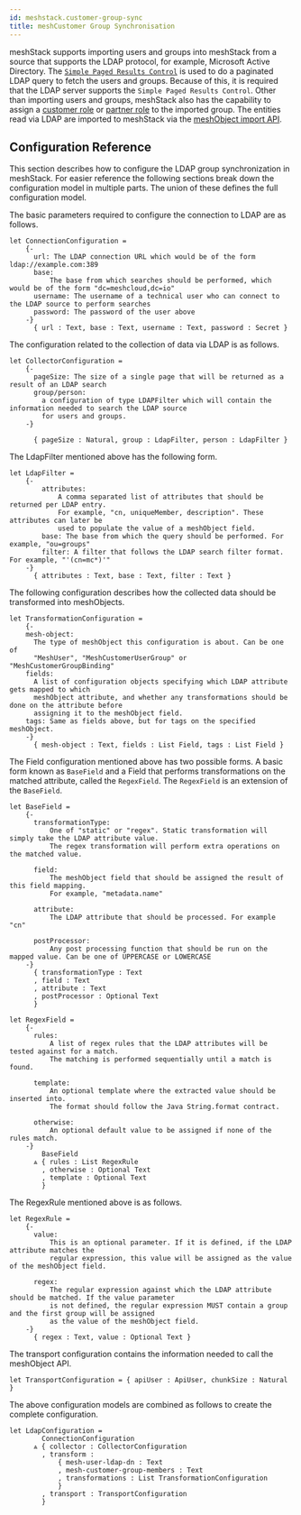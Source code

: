 ```yaml
---
id: meshstack.customer-group-sync
title: meshCustomer Group Synchronisation
---
```


meshStack supports importing users and groups into meshStack from a source that supports the LDAP protocol, for example, Microsoft Active Directory. The [`Simple Paged Results Control`](https://www.ietf.org/rfc/rfc2696.txt) is used to do a paginated LDAP query to fetch the users and groups. Because of this, it is required that the LDAP server supports the `Simple Paged Results Control`. Other than importing users and groups, meshStack also has the capability to assign a [customer role](./meshcloud.customer.md#assign-meshcustomer-roles) or [partner role](./administration.index.md) to the imported group. The entities read via LDAP are imported to meshStack via the [meshObject import API](./meshstack.api.md#meshobject-api).

## Configuration Reference

This section describes how to configure the LDAP group synchronization in meshStack.
For easier reference the following sections break down the configuration model in multiple parts. The union of these
defines the full configuration model.

The basic parameters required to configure the connection to LDAP are as follows.

<!--snippet:mesh.identityconnector.ldap.core#type-->


<!--DOCUSAURUS_CODE_TABS-->
<!--Dhall Type-->
```dhall
let ConnectionConfiguration =
    {-
      url: The LDAP connection URL which would be of the form ldap://example.com:389
      base:
          The base from which searches should be performed, which would be of the form "dc=meshcloud,dc=io"
      username: The username of a technical user who can connect to the LDAP source to perform searches
      password: The password of the user above
    -}
      { url : Text, base : Text, username : Text, password : Secret }
```
<!--END_DOCUSAURUS_CODE_TABS-->

The configuration related to the collection of data via LDAP is as follows.

<!--snippet:mesh.identityconnector.ldap.collector#type-->


<!--DOCUSAURUS_CODE_TABS-->
<!--Dhall Type-->
```dhall
let CollectorConfiguration =
    {-
      pageSize: The size of a single page that will be returned as a result of an LDAP search
      group/person:
        a configuration of type LDAPFilter which will contain the information needed to search the LDAP source
        for users and groups.
    -}

      { pageSize : Natural, group : LdapFilter, person : LdapFilter }
```
<!--END_DOCUSAURUS_CODE_TABS-->

The LdapFilter mentioned above has the following form.

<!--snippet:mesh.identityconnector.ldap.filter#type-->


<!--DOCUSAURUS_CODE_TABS-->
<!--Dhall Type-->
```dhall
let LdapFilter =
    {-
        attributes:
            A comma separated list of attributes that should be returned per LDAP entry.
            For example, "cn, uniqueMember, description". These attributes can later be
            used to populate the value of a meshObject field.
        base: The base from which the query should be performed. For example, "ou=groups"
        filter: A filter that follows the LDAP search filter format. For example, "'(cn=mc*)'"
    -}
      { attributes : Text, base : Text, filter : Text }
```
<!--END_DOCUSAURUS_CODE_TABS-->


The following configuration describes how the collected data should be transformed into meshObjects.
<!--snippet:mesh.identityconnector.ldap.transformation#type-->


<!--DOCUSAURUS_CODE_TABS-->
<!--Dhall Type-->
```dhall
let TransformationConfiguration =
    {-
    mesh-object:
      The type of meshObject this configuration is about. Can be one of
      "MeshUser", "MeshCustomerUserGroup" or "MeshCustomerGroupBinding"
    fields:
      A list of configuration objects specifying which LDAP attribute gets mapped to which
      meshObject attribute, and whether any transformations should be done on the attribute before
      assigning it to the meshObject field.
    tags: Same as fields above, but for tags on the specified meshObject.
    -}
      { mesh-object : Text, fields : List Field, tags : List Field }
```
<!--END_DOCUSAURUS_CODE_TABS-->

The Field configuration mentioned above has two possible forms. A basic form known as `BaseField` and a Field that performs
transformations on the matched attribute, called the `RegexField`. The `RegexField` is an extension of the `BaseField`.

<!--snippet:mesh.identityconnector.ldap.baseField#type-->


<!--DOCUSAURUS_CODE_TABS-->
<!--Dhall Type-->
```dhall
let BaseField =
    {-
      transformationType:
          One of "static" or "regex". Static transformation will simply take the LDAP attribute value.
          The regex transformation will perform extra operations on the matched value.

      field:
          The meshObject field that should be assigned the result of this field mapping.
          For example, "metadata.name"

      attribute:
          The LDAP attribute that should be processed. For example "cn"

      postProcessor:
          Any post processing function that should be run on the mapped value. Can be one of UPPERCASE or LOWERCASE
    -}
      { transformationType : Text
      , field : Text
      , attribute : Text
      , postProcessor : Optional Text
      }
```
<!--END_DOCUSAURUS_CODE_TABS-->

<!--snippet:mesh.identityconnector.ldap.regexField#type-->


<!--DOCUSAURUS_CODE_TABS-->
<!--Dhall Type-->
```dhall
let RegexField =
    {-
      rules:
          A list of regex rules that the LDAP attributes will be tested against for a match.
          The matching is performed sequentially until a match is found.

      template:
          An optional template where the extracted value should be inserted into.
          The format should follow the Java String.format contract.

      otherwise:
          An optional default value to be assigned if none of the rules match.
    -}
        BaseField
      ⩓ { rules : List RegexRule
        , otherwise : Optional Text
        , template : Optional Text
        }
```
<!--END_DOCUSAURUS_CODE_TABS-->

The RegexRule mentioned above is as follows.

<!--snippet:mesh.identityconnector.ldap.regexRule#type-->


<!--DOCUSAURUS_CODE_TABS-->
<!--Dhall Type-->
```dhall
let RegexRule =
    {-
      value:
          This is an optional parameter. If it is defined, if the LDAP attribute matches the
          regular expression, this value will be assigned as the value of the meshObject field.

      regex:
          The regular expression against which the LDAP attribute should be matched. If the value parameter
          is not defined, the regular expression MUST contain a group and the first group will be assigned
          as the value of the meshObject field.
    -}
      { regex : Text, value : Optional Text }
```
<!--END_DOCUSAURUS_CODE_TABS-->

The transport configuration contains the information needed to call the meshObject API.

<!--snippet:mesh.identityconnector.ldap.transport#type-->


<!--DOCUSAURUS_CODE_TABS-->
<!--Dhall Type-->
```dhall
let TransportConfiguration = { apiUser : ApiUser, chunkSize : Natural }
```
<!--END_DOCUSAURUS_CODE_TABS-->


The above configuration models are combined as follows to create the complete configuration.
<!--snippet:mesh.identityconnector.ldap.#type-->


<!--DOCUSAURUS_CODE_TABS-->
<!--Dhall Type-->
```dhall
let LdapConfiguration =
        ConnectionConfiguration
      ⩓ { collector : CollectorConfiguration
        , transform :
            { mesh-user-ldap-dn : Text
            , mesh-customer-group-members : Text
            , transformations : List TransformationConfiguration
            }
        , transport : TransportConfiguration
        }
```
<!--END_DOCUSAURUS_CODE_TABS-->
